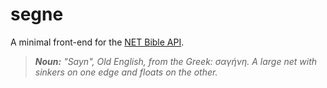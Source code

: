 # segne
A minimal front-end for the [NET Bible API](https://labs.bible.org/api_web_service).
> ***Noun:** "Sayn", Old English, from the Greek: σαγήνη. A large net with sinkers on one edge and floats on the other.*
